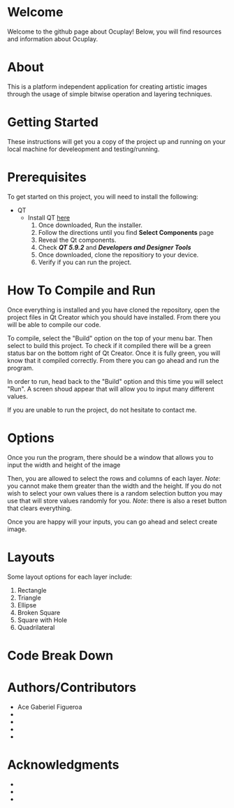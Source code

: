 # Welcome
Welcome to the github page about Ocuplay! Below, you will find resources and information about Ocuplay.

# About
This is a platform independent application for creating artistic images through the usage of simple bitwise operation and layering techniques.

# Getting Started
These instructions will get you a copy of the project up and running on your local machine for develeopment and testing/running.

# Prerequisites
To get started on this project, you will need to install the following:
  * QT
    * Install QT [here](https://www.qt.io/download)
      1. Once downloaded, Run the installer.
      2. Follow the directions until you find **Select Components** page
      3. Reveal the Qt components.
      4. Check ***QT 5.9.2*** and ***Developers and Designer Tools***
      5. Once downloaded, clone the repositiory to your device.
      6. Verify if you can run the project.
      
# How To Compile and Run
Once everything is installed and you have cloned the repository, open the project files in Qt Creator which you should have installed. From there you will be able to compile our code. 

To compile, select the "Build" option on the top of your menu bar. Then select to build this project. To check if it compiled there will be a green status bar on the bottom right of Qt Creator. Once it is fully green, you will know that it compiled correctly. From there you can go ahead and run the program. 

In order to run, head back to the "Build" option and this time you will select "Run". A screen shoud appear that will allow you to input many different values.

If you are unable to run the project, do not hesitate to contact me.

# Options
Once you run the program, there should be a window that allows you to input the width and height of the image

Then, you are allowed to select the rows and columns of each layer. *Note*: you cannot make them greater than the width and the height. If you do not wish to select your own values there is a random selection button you may use that will store values randomly for you. *Note*: there is also a reset button that clears everything.

Once you are happy will your inputs, you can go ahead and select create image.

# Layouts
Some layout options for each layer include: 
1) Rectangle
2) Triangle
3) Ellipse
4) Broken Square
5) Square with Hole
6) Quadrilateral

# Code Break Down

# Authors/Contributors
- Ace Gaberiel Figueroa 
-
-
-
-

# Acknowledgments

-
-
-
